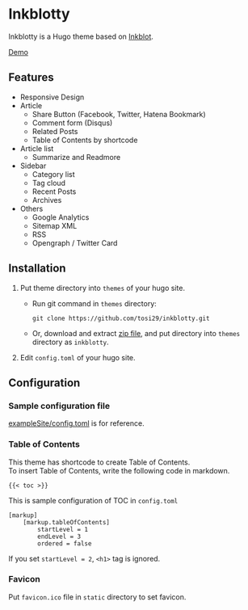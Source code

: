 # Inkblotty
Inkblotty is a Hugo theme based on [Inkblot](https://github.com/mgsisk/inkblot).  

[Demo](https://hugo-theme-inkblotty.netlify.com)

## Features

- Responsive Design
- Article
  - Share Button (Facebook, Twitter, Hatena Bookmark)
  - Comment form (Disqus)
  - Related Posts
  - Table of Contents by shortcode
- Article list
  - Summarize and Readmore
- Sidebar
  - Category list
  - Tag cloud
  - Recent Posts
  - Archives
- Others
  - Google Analytics
  - Sitemap XML
  - RSS
  - Opengraph / Twitter Card

## Installation
1. Put theme directory into `themes` of your hugo site.
   - Run git command in `themes` directory:
     ```
     git clone https://github.com/tosi29/inkblotty.git
     ```
   - Or, download and extract [zip file](https://github.com/tosi29/inkblotty/archive/master.zip), and put directory into `themes` directory as `inkblotty`.

2. Edit `config.toml` of your hugo site.

## Configuration
### Sample configuration file
[exampleSite/config.toml](https://github.com/tosi29/inkblotty/blob/master/exampleSite/config.toml) is for reference.

### Table of Contents
This theme has shortcode to create Table of Contents.  
To insert Table of Contents, write the following code in markdown.
```
{{< toc >}}
```

This is sample configuration of TOC in `config.toml`
```
[markup] 
  	[markup.tableOfContents] 
    	startLevel = 1
    	endLevel = 3
    	ordered = false
```
If you set `startLevel = 2`, `<h1>` tag is ignored.


### Favicon
Put `favicon.ico` file in `static` directory to set favicon.
